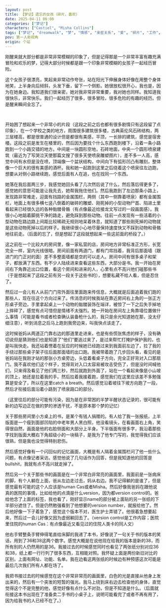 ```yaml
---
layout: post
title: 【梦记】遗忘的女孩（碎片，喜欢）
date: 2025-04-11 06:00
categories: ["梦记"]
characters: ["Castiel", "Misha Collins"]
tags: ["梦记", "dreamwalk", "梦", "情感", "亲密关系", "爱", "碎片", "工作", "Supernatural"]
pov: 第一人称视角
origin: 个站
---
```


刚醒来就大部分都是非常非常模糊的印象了，但是记得那是一个非常丰富有趣充满冒险和欢乐的梦，记得大部分时候都是跟一个印象非常模糊的女孩子一起经历冒险。

这个女孩子很漂亮，笑起来非常动作夸张，站在阳光下伸展身体好像在用整个身体地笑，上半身向后倾斜，头发下垂，留下一个侧影。她很放松很开心，我也是，因为在她身边。我知道我们很亲密，她对我非常非常重要，我对她也同样。我知道我很快乐，非常快乐。我们一起经历了很多，很多冒险，很多危险的有趣的经历。但是醒来瞬间全忘了。

<br>

开始困了想起来一个非常小的片段（这段之前之后也都有很多剧情只有这段留了点印象），在一个学校之类的地方，周围很多建筑很多楼，古典英伦风石砖结构，两三层楼高，都是很普通的设计但是都很有美感，平顶，一长排的建筑，感觉是宿舍楼。这段之前是发生在楼里的，然后因为要找个什么东西跑到楼下，沿着一条小路跑到一个小路交错的地方。中间是一块圆形空地，石砖地面，中央一个圆形喷泉建筑（最近为了写哭泣天使那篇文搜了很多天使喷泉雕塑图片），差不多一人高，感觉中间有水但是没在喷，顶端像一个盆状结构，中间向下有弧形凹凸有雕刻，整体像一个巨大的很有美感的酒杯。我和她一起跑到这里之后绕着这个喷泉往左边跑，想要从对侧小路继续跑，感觉后面有人在追，也在找同一个东西。

她落在我后面两三步，我感觉她回头看了几次然后说了什么，然后落后得更多了，感觉她的意思可能是让我先去，她帮我拖住他们。然后我跑到了左边那条小路上，发现路非常难走，迎面有挡路的金属围栏，两侧（其中一侧靠着喷泉）都有金属围栏，地面上有很多横七竖八倒着的破碎的雕塑、刚死掉的小型动物尸首、陷进土里看起来已经很久远的各种骷髅骨骼（有点像最近给接龙文写过的一段画面感）。我很小心地踮着脚挑干净的路走，避免踩到那些动物。往前一点发现有一些活着的小型动物在路边路上间距比较稀疏无规则地呆着休息，就知道了那些刚死掉的动物就是这些动物死掉以后的样子。我继续很小心地尽量保持速度快又不踩到动物和骨骼地往前走。（后面的忘了，但是想起了这段就想起来一些这前面的桥段了。）

这之前在一个比较大的房间里，像一家私营的店，房间地方非常标准正方形，长宽完全一样，室内光线很暗。房间前面有两道门，都有门帘挡着，我背后那面墙（跟进门的门正对的面）差不多整面墙都是空的可以走人。房间中间有很多桌子和架子，都放满了东西。有不少人陆续进来查看这些东西，大部分是书。我一开始在房间右下角靠近出口位置，看这个房间和进来的人，心里有点不高兴他们碰那些书（于是想起来了这段之前有另一段关于这些书的），想要私藏不给人看，但是忍住了。

然后过一会儿有人从前门门帘外面往里面跑来传信息，大概就是后面追着我们跑的那些人，现在往这个方向过来了。传消息的时候我站在靠近房间右上角的一张正方形桌子旁边，手里拿起桌上一个动物的骷髅装饰在端详，被惊了一下之后失手掉地上摔碎了，感觉有点可惜但是情绪不太强烈。她一开始在房间左上角靠墙位置做什么事情（可能是看书或者检查确认装备枪什么的，我只是余光知道她在那，没太仔细注意），听到消息之后马上跑到我旁边来，叫我快点该走了。

这时候爸妈从两道正门靠右边的那道里走进来，也是有些慌张焦虑的样子，没有确切说但是猜测他们也是知道了“他们”要追过来了，是过来帮忙打掩护保护我的，也是叫我快走。我还站着愣着在反应的时候她已经跑过来到我面前左边了，拉了我的手绕过那些桌子架子往后面那面墙的出口跑。我被带着跑了几步回头看，看见的是爸妈站在我刚才站的那张小方桌旁边，头低着看桌子方向，完全正好背对入口那扇门。我不喜欢他们这个样子，觉得背对入口太容易被攻击受伤了，但是没时间喊他们，只来得及看见了他们两三秒，然后就跑到外面了，站在一个看起来像是小山坡的顶上，她还是拉着我的手。然后拉着我接着跑，感觉我们在这里应该差不多勉强算是安全了，所以在这里catch a breath。然后感觉沿着坡往下坡方向跑了一段，然后才衔接后面沿着小路到了喷泉路口的部分。

（这里往后的部分可能有污染，因为是在非常困的半梦半醒状态记录的，很可能有新的边写边正在做的梦的渗透干扰，不是原本那个梦的记忆）

关于那些房间里小方桌上的书，是某个有钱人捐赠的。有人给了我一张报纸，上半版面是一个瘦到面部凹陷的中老年男人黑白照，他没看镜头，在看画面右上角，笑得很自然，画面是他的右脸侧面和大部分上半身。下半版面有很多字，我沿着那些字找到版面大概右下角超级小的一块稿子，是我为了他专门写的，我觉得我们应该很熟，但是我也没觉得特别悲伤。

然后感觉好像有一个闪回似的记忆画面，大概是有人隔着金属围栏问了他一些什么问题，有点像记者采访。感觉他说了几句话作为回答，但是我知道他的回答是bullshit，我就有点不高兴就走掉了。

然后另一个关于那些书的画面是在一个非常白非常亮的画面里，我面前是一张病床的脚，有个人躺在上面，爸从左边走过去，妈从右边。我不记得躺的是谁了，但是感觉最有可能的这个人应该是human Cas或者Misha。然后好像我爸妈在跟他说真的医院的事情，比如给他的点滴是什么version，因为都version control的。爸给他念了上面的标签，我也看了，刚好显示name的部分被上面贴的另一张纸的下半部分遮住了。但是仍然勉强看到了他想要的version number，就报给他了。然后他好像一下子着急了，感觉这个版本不对，医生护士弄错了。他很着急想要起来，然后过一会儿好像又因为虚弱躺回去了。（version control是工作内容；医院里住院的human Cas：有点像最近又看见过的住院人类卡的同人文）

他右手臂整条手臂伸得笔直给床脚的我递了本书，好像说了一句关于书的版本的笑话，用到了36和38这两个数字。感觉大概是在说他现在给我的版本是新的38，而所有别的人仍然用的是36。我接过去的时候感觉同时也看见了两张纸分别对应36和38，纸上都一行行列了很多东西，互相能对照。我怀疑上面是两份新旧对比的区别，上面有网址、功能、名单。我在边看这两张纸的时候边有种预感这次可能是最后几次我们所有人都在场了。

我把书接过去的时候感觉在这个非常非常亮的画面里，白色的光是直接从他身上发出来的，然后有一个突发的短暂的强光。我马上绕到床右边去检查他的身体，直觉觉得这个不是完整的他，感觉好像有点什么不对劲，但是不知道是什么。（后面就衔接这本书出现在了准备卖二手书的小桌子上，说明可能看完了或者不再有用了，因为给我书的人已经不在了。）
